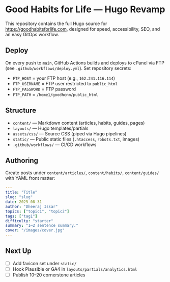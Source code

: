 # Good Habits for Life — Hugo Revamp

This repository contains the full Hugo source for https://goodhabitsforlife.com, designed for speed, accessibility, SEO, and an easy GitOps workflow.

## Deploy
On every push to `main`, GitHub Actions builds and deploys to cPanel via FTP (see `.github/workflows/deploy.yml`). Set repository secrets:
- `FTP_HOST` = your FTP host (e.g., `162.241.116.114`)
- `FTP_USERNAME` = FTP user restricted to `public_html`
- `FTP_PASSWORD` = FTP password
- `FTP_PATH` = `/home1/goodhcnm/public_html`

## Structure
- `content/` — Markdown content (articles, habits, guides, pages)
- `layouts/` — Hugo templates/partials
- `assets/css/` — Source CSS (piped via Hugo pipelines)
- `static/` — Public static files (`.htaccess`, `robots.txt`, images)
- `.github/workflows/` — CI/CD workflows

## Authoring
Create posts under `content/articles/`, `content/habits/`, `content/guides/` with YAML front matter:
```yaml
---
title: "Title"
slug: "slug"
date: 2025-08-31
author: "Dheeraj Issar"
topics: ["topic1", "topic2"]
tags: ["tag1"]
difficulty: "starter"
summary: "1–2 sentence summary."
cover: "/images/cover.jpg"
---
```

## Next Up
- [ ] Add favicon set under `static/`
- [ ] Hook Plausible or GA4 in `layouts/partials/analytics.html`
- [ ] Publish 10–20 cornerstone articles

